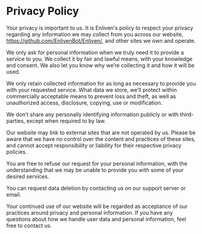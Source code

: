 # Privacy Policy
Your privacy is important to us. It is Enliven's policy to respect your privacy regarding any information we may collect from you across our website, https://github.com/EnlivenBot/Enliven/, and other sites we own and operate.

We only ask for personal information when we truly need it to provide a service to you. We collect it by fair and lawful means, with your knowledge and consent. We also let you know why we’re collecting it and how it will be used.

We only retain collected information for as long as necessary to provide you with your requested service. What data we store, we’ll protect within commercially acceptable means to prevent loss and theft, as well as unauthorized access, disclosure, copying, use or modification.

We don’t share any personally identifying information publicly or with third-parties, except when required to by law.

Our website may link to external sites that are not operated by us. Please be aware that we have no control over the content and practices of these sites, and cannot accept responsibility or liability for their respective privacy policies.

You are free to refuse our request for your personal information, with the understanding that we may be unable to provide you with some of your desired services.

You can request data deletion by contacting us on our support server or email.

Your continued use of our website will be regarded as acceptance of our practices around privacy and personal information. If you have any questions about how we handle user data and personal information, feel free to contact us.
